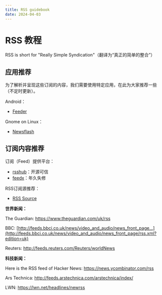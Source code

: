 ```yaml
---
title: RSS guidebook
date: 2024-04-03
---
```


# RSS 教程

RSS is short for "Really Simple Syndication"（翻译为“真正的简单的整合”）

## 应用推荐

为了解析并呈现这些订阅的内容，我们需要使用特定应用，在此为大家推荐一些（不定时更新）。

Android： 

- [Feeder](https://play.google.com/store/apps/details?id=com.nononsenseapps.feeder.play&hl=en&gl=US)	

Gnome on Linux：

- [Newsflash](https://apps.gnome.org/zh-CN/NewsFlash/)

## 订阅内容推荐

订阅（Feed）提供平台：

- [rsshub](https://rsshub.app)：开源可信
- [feedx](https://feedx.net/)：年久失修

RSS订阅源推荐：

- [RSS Source](https://rss-source.com/)

**世界新闻：**

The Guardian: https://www.theguardian.com/uk/rss

BBC: [http://feeds.bbci.co.uk/news/video_and_audio/news_front_page...](http://feeds.bbci.co.uk/news/video_and_audio/news_front_page/rss.xml?edition=uk)

Reuters: http://feeds.reuters.com/Reuters/worldNews

**科技新闻：**

Here is the RSS feed of Hacker News: https://news.ycombinator.com/rss

Ars Technica: http://feeds.arstechnica.com/arstechnica/index/

LWN: https://lwn.net/headlines/newrss

